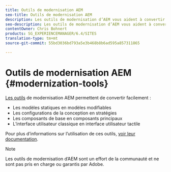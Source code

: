 ```yaml
---
title: Outils de modernisation AEM
seo-title: Outils de modernisation AEM
description: Les outils de modernisation d’AEM vous aident à convertir vos fonctionnalités AEM héritées en dernières technologies
seo-description: Les outils de modernisation d’AEM vous aident à convertir facilement vos fonctionnalités AEM héritées à la dernière technologie
contentOwner: Chris Bohnert
products: SG_EXPERIENCEMANAGER/6.4/SITES
translation-type: tm+mt
source-git-commit: 55bd3036bd793a5e3b468b8b6ad595a857311865

---
```



# Outils de modernisation AEM {#modernization-tools}

[Les outils](http://opensource.adobe.com/aem-modernize-tools/) de modernisation AEM permettent de convertir facilement :

* [](page-templates-static.md)Les modèles statiques en modèles modifiables[](page-templates-editable.md)
* [](page-templates-static.md)Les configurations de la conception en stratégies[](page-templates-editable.md)
* [](/help/sites-authoring/default-components-foundation.md)Les composants de base en composants principaux[](https://docs.adobe.com/content/help/en/experience-manager-core-components/using/introduction.html)
* [](website.md)L’interface utilisateur classique en interface utilisateur tactile[](touch-ui-concepts.md)

Pour plus d’informations sur l’utilisation de ces outils, [voir leur documentation](http://opensource.adobe.com/aem-modernize-tools/).

>[!NOTE]
>
>Les outils de modernisation d’AEM sont un effort de la communauté et ne sont pas pris en charge ou garantis par Adobe.